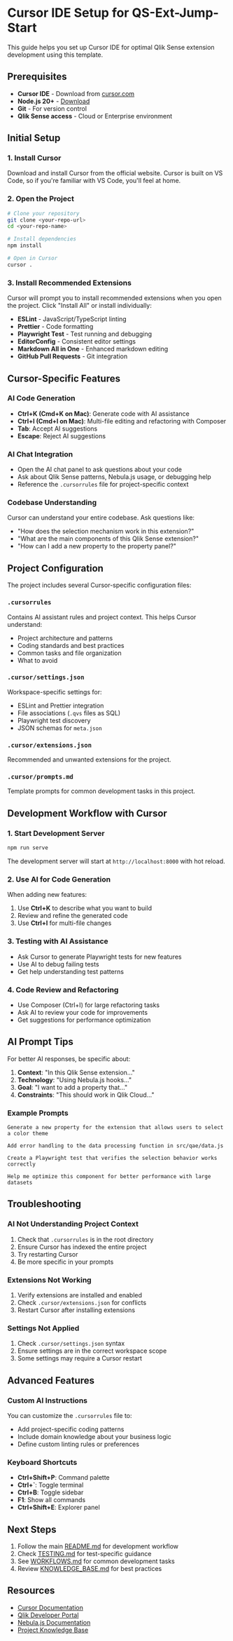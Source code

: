 # Cursor IDE Setup for QS-Ext-Jump-Start

This guide helps you set up Cursor IDE for optimal Qlik Sense extension development using this template.

## Prerequisites

- **Cursor IDE** - Download from [cursor.com](https://cursor.com)
- **Node.js 20+** - [Download](https://nodejs.org/)
- **Git** - For version control
- **Qlik Sense access** - Cloud or Enterprise environment

## Initial Setup

### 1. Install Cursor

Download and install Cursor from the official website. Cursor is built on VS Code, so if you're familiar with VS Code, you'll feel at home.

### 2. Open the Project

```bash
# Clone your repository
git clone <your-repo-url>
cd <your-repo-name>

# Install dependencies
npm install

# Open in Cursor
cursor .
```

### 3. Install Recommended Extensions

Cursor will prompt you to install recommended extensions when you open the project. Click "Install All" or install individually:

- **ESLint** - JavaScript/TypeScript linting
- **Prettier** - Code formatting
- **Playwright Test** - Test running and debugging
- **EditorConfig** - Consistent editor settings
- **Markdown All in One** - Enhanced markdown editing
- **GitHub Pull Requests** - Git integration

## Cursor-Specific Features

### AI Code Generation

- **Ctrl+K (Cmd+K on Mac)**: Generate code with AI assistance
- **Ctrl+I (Cmd+I on Mac)**: Multi-file editing and refactoring with Composer
- **Tab**: Accept AI suggestions
- **Escape**: Reject AI suggestions

### AI Chat Integration

- Open the AI chat panel to ask questions about your code
- Ask about Qlik Sense patterns, Nebula.js usage, or debugging help
- Reference the `.cursorrules` file for project-specific context

### Codebase Understanding

Cursor can understand your entire codebase. Ask questions like:

- "How does the selection mechanism work in this extension?"
- "What are the main components of this Qlik Sense extension?"
- "How can I add a new property to the property panel?"

## Project Configuration

The project includes several Cursor-specific configuration files:

### `.cursorrules`

Contains AI assistant rules and project context. This helps Cursor understand:

- Project architecture and patterns
- Coding standards and best practices
- Common tasks and file organization
- What to avoid

### `.cursor/settings.json`

Workspace-specific settings for:

- ESLint and Prettier integration
- File associations (`.qvs` files as SQL)
- Playwright test discovery
- JSON schemas for `meta.json`

### `.cursor/extensions.json`

Recommended and unwanted extensions for the project.

### `.cursor/prompts.md`

Template prompts for common development tasks in this project.

## Development Workflow with Cursor

### 1. Start Development Server

```bash
npm run serve
```

The development server will start at `http://localhost:8000` with hot reload.

### 2. Use AI for Code Generation

When adding new features:

1. Use **Ctrl+K** to describe what you want to build
2. Review and refine the generated code
3. Use **Ctrl+I** for multi-file changes

### 3. Testing with AI Assistance

- Ask Cursor to generate Playwright tests for new features
- Use AI to debug failing tests
- Get help understanding test patterns

### 4. Code Review and Refactoring

- Use Composer (Ctrl+I) for large refactoring tasks
- Ask AI to review your code for improvements
- Get suggestions for performance optimization

## AI Prompt Tips

For better AI responses, be specific about:

1. **Context**: "In this Qlik Sense extension..."
2. **Technology**: "Using Nebula.js hooks..."
3. **Goal**: "I want to add a property that..."
4. **Constraints**: "This should work in Qlik Cloud..."

### Example Prompts

```
Generate a new property for the extension that allows users to select a color theme

Add error handling to the data processing function in src/qae/data.js

Create a Playwright test that verifies the selection behavior works correctly

Help me optimize this component for better performance with large datasets
```

## Troubleshooting

### AI Not Understanding Project Context

1. Check that `.cursorrules` is in the root directory
2. Ensure Cursor has indexed the entire project
3. Try restarting Cursor
4. Be more specific in your prompts

### Extensions Not Working

1. Verify extensions are installed and enabled
2. Check `.cursor/extensions.json` for conflicts
3. Restart Cursor after installing extensions

### Settings Not Applied

1. Check `.cursor/settings.json` syntax
2. Ensure settings are in the correct workspace scope
3. Some settings may require a Cursor restart

## Advanced Features

### Custom AI Instructions

You can customize the `.cursorrules` file to:

- Add project-specific coding patterns
- Include domain knowledge about your business logic
- Define custom linting rules or preferences

### Keyboard Shortcuts

- **Ctrl+Shift+P**: Command palette
- **Ctrl+`**: Toggle terminal
- **Ctrl+B**: Toggle sidebar
- **F1**: Show all commands
- **Ctrl+Shift+E**: Explorer panel

## Next Steps

1. Follow the main [README.md](../README.md) for development workflow
2. Check [TESTING.md](./TESTING.md) for test-specific guidance
3. See [WORKFLOWS.md](./WORKFLOWS.md) for common development tasks
4. Review [KNOWLEDGE_BASE.md](../KNOWLEDGE_BASE.md) for best practices

## Resources

- [Cursor Documentation](https://docs.cursor.com)
- [Qlik Developer Portal](https://qlik.dev/)
- [Nebula.js Documentation](https://qlik.dev/extend/)
- [Project Knowledge Base](../KNOWLEDGE_BASE.md)
